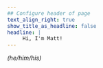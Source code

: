 ```yaml
---
## Configure header of page
text_align_right: true
show_title_as_headline: false
headline: |
     Hi, I'm Matt! 
---
```


<!-- this is a subheadline -->
*(he/him/his)*

